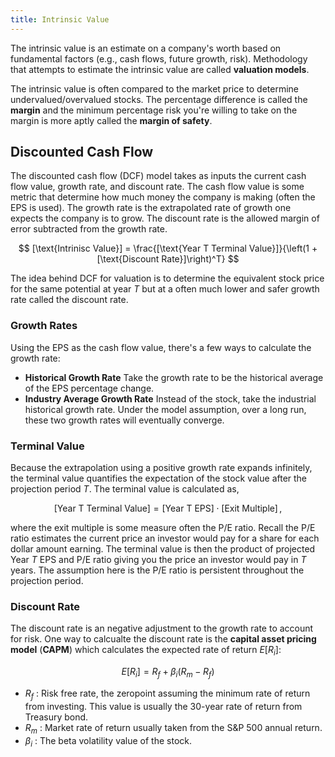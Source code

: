 ```yaml
---
title: Intrinsic Value
---
```


The intrinsic value is an estimate on a company's worth based on fundamental factors (e.g., cash flows, future growth, risk). Methodology that attempts to estimate the intrinsic value are called **valuation models**.

The intrinsic value is often compared to the market price to determine undervalued/overvalued stocks. The percentage difference is called the **margin** and the minimum percentage risk you're willing to take on the margin is more aptly called the **margin of safety**.

## Discounted Cash Flow

The discounted cash flow (DCF) model takes as inputs the current cash flow value, growth rate, and discount rate. The cash flow value is some metric that determine how much money the company is making (often the EPS is used). The growth rate is the extrapolated rate of growth one expects the company is to grow. The discount rate is the allowed margin of error subtracted from the growth rate.

$$
[\text{Intrinisc Value}] = \frac{[\text{Year T Terminal Value}]}{\left(1 + [\text{Discount Rate}]\right)^T}
$$

The idea behind DCF for valuation is to determine the equivalent stock price for the same potential at year $T$ but at a often much lower and safer growth rate called the discount rate.

### Growth Rates

Using the EPS as the cash flow value, there's a few ways to calculate the growth rate:

- **Historical Growth Rate**
  Take the growth rate to be the historical average of the EPS percentage change.
- **Industry Average Growth Rate**
  Instead of the stock, take the industrial historical growth rate. Under the model assumption, over a long run, these two growth rates will eventually converge.

### Terminal Value

Because the extrapolation using a positive growth rate expands infinitely, the terminal value quantifies the expectation of the stock value after the projection period $T$. The terminal value is calculated as,

$$
[\text{Year T Terminal Value}] = [\mathrm{Year~T~EPS}] \cdot [\text{Exit Multiple}] \,,
$$

where the exit multiple is some measure often the P/E ratio. Recall the P/E ratio estimates the current price an investor would pay for a share for each dollar amount earning. The terminal value is then the product of projected Year $T$ EPS and P/E ratio giving you the price an investor would pay in $T$ years. The assumption here is the P/E ratio is persistent throughout the projection period.

### Discount Rate

The discount rate is an negative adjustment to the growth rate to account for risk. One way to calcualte the discount rate is the **capital asset pricing model** (**CAPM**) which calculates the expected rate of return $E[R_i]$:

$$
E[R_i] = R_f + \beta_i (R_m - R_f)
$$

- $R_f$ : Risk free rate, the zeropoint assuming the minimum rate of return from investing. This value is usually the 30-year rate of return from Treasury bond.
- $R_m$ : Market rate of return usually taken from the S&P 500 annual return.
- $\beta_i$ : The beta volatility value of the stock.
